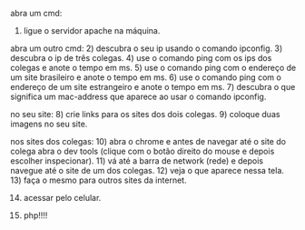 abra um cmd:
1) ligue o servidor apache na máquina.

abra um outro cmd:
2) descubra o seu ip usando o comando ipconfig.
3) descubra o ip de três colegas.
4) use o comando ping com os ips dos colegas e anote o tempo em ms.
5) use o comando ping com o endereço de um site brasileiro e anote o tempo em ms.
6) use o comando ping com o endereço de um site estrangeiro e anote o tempo em ms.
7) descubra o que significa um mac-address que aparece ao usar o comando ipconfig.

no seu site:
8) crie links para os sites dos dois colegas.
9) coloque duas imagens no seu site.

nos sites dos colegas:
10) abra o chrome e antes de navegar até o site do colega abra o dev tools (clique com o botão direito do mouse e depois escolher inspecionar).
11) vá até a barra de network (rede) e depois navegue até o site de um dos colegas.
12) veja o que aparece nessa tela.
13) faça o mesmo para outros sites da internet.

14) acessar pelo celular.

15) php!!!!